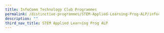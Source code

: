 ```yaml
---
title: InfoComm Technology Club Programmes
permalink: /distinctive-programmes/STEM-Applied-Learning-Prog-ALP/infocomm-tech-club-prog
description: ""
third_nav_title: STEM Applied Learning Prog ALP
---
```

